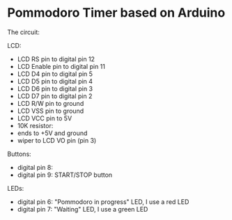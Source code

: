 # Pommodoro Timer based on Arduino

The circuit:

LCD:
* LCD RS pin to digital pin 12
* LCD Enable pin to digital pin 11
* LCD D4 pin to digital pin 5
* LCD D5 pin to digital pin 4
* LCD D6 pin to digital pin 3
* LCD D7 pin to digital pin 2
* LCD R/W pin to ground
* LCD VSS pin to ground
* LCD VCC pin to 5V
* 10K resistor:
* ends to +5V and ground
* wiper to LCD VO pin (pin 3)

Buttons:
* digital pin 8:
* digital pin 9: START/STOP button

LEDs:
* digital pin 6: "Pommodoro in progress" LED, I use a red LED
* digital pin 7: "Waiting" LED, I use a green LED

